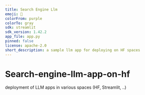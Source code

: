 ```yaml
---
title: Search Engine Llm
emoji: 🏢
colorFrom: purple
colorTo: gray
sdk: streamlit
sdk_version: 1.42.2
app_file: app.py
pinned: false
license: apache-2.0
short_description: a sample llm app for deploying on HF spaces
---
```


# Search-engine-llm-app-on-hf
deployment of LLM apps in various spaces (HF, Streamlit, ..)
